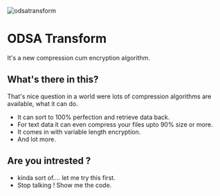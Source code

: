 ![odsatransform](https://github.com/melvinodsa/odsatransform/blob/master/Documents/logo.gif)
# ODSA Transform
It's a new compression cum encryption algorithm.

## What's there in this?
That's nice question in a world were lots of compression algorithms are available, what it can do.

- It can sort to 100% perfection and retrieve data back.
- For text data it can even compress your files upto 90% size or more.
- It comes in with variable length encryption.
- And lot more.

## Are you intrested ?

- kinda sort of.... let me try this first.
- Stop talking ! Show me the code.
